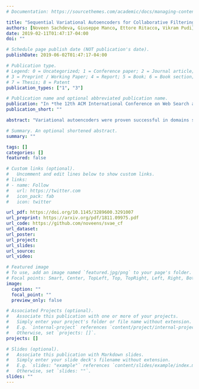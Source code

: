 ```yaml
---
# Documentation: https://sourcethemes.com/academic/docs/managing-content/

title: "Sequential Variational Autoencoders for Collaborative Filtering"
authors: [Noveen Sachdeva, Giuseppe Manco, Ettore Ritacco, Vikram Pudi]
date: 2019-02-11T01:47:17-04:00
doi: ""

# Schedule page publish date (NOT publication's date).
publishDate: 2019-06-02T01:47:17-04:00

# Publication type.
# Legend: 0 = Uncategorized; 1 = Conference paper; 2 = Journal article;
# 3 = Preprint / Working Paper; 4 = Report; 5 = Book; 6 = Book section;
# 7 = Thesis; 8 = Patent
publication_types: ["1", "3"]

# Publication name and optional abbreviated publication name.
publication: "In *the 12th ACM International Conference on Web Search and Data Mining* (**WSDM**)"
publication_short: ""

abstract: "Variational autoencoders were proven successful in domains suchas computer vision and speech processing. Their adoption for mod-eling user preferences is still unexplored, although recently it isstarting to gain attention in the current literature. In this work, wepropose a model which extends variational autoencoders by exploit-ing the rich information present in the past preference history. Weintroduce a recurrent version of the VAE, where instead of passinga subset of the whole history regardless of temporal dependencies,we rather pass the consumption sequence subset through a recur-rent neural network. At each time-step of the RNN, the sequence isfed through a series of fully-connected layers, the output of whichmodels the probability distribution of the most likely future prefer-ences. We show that handling temporal information is crucial forimproving the accuracy of the VAE: In fact, our model beats thecurrent state-of-the-art by valuable margins because of its abilityto capture temporal dependencies among the user-consumption se-quence using the recurrent encoder still keeping the fundamentalsof variational autoencoders intact."

# Summary. An optional shortened abstract.
summary: ""

tags: []
categories: []
featured: false

# Custom links (optional).
#   Uncomment and edit lines below to show custom links.
# links:
# - name: Follow
#   url: https://twitter.com
#   icon_pack: fab
#   icon: twitter

url_pdf: https://doi.org/10.1145/3289600.3291007
url_preprint: https://arxiv.org/pdf/1811.09975.pdf
url_code: https://github.com/noveens/svae_cf
url_dataset:
url_poster:
url_project:
url_slides:
url_source:
url_video:

# Featured image
# To use, add an image named `featured.jpg/png` to your page's folder. 
# Focal points: Smart, Center, TopLeft, Top, TopRight, Left, Right, BottomLeft, Bottom, BottomRight.
image:
  caption: ""
  focal_point: ""
  preview_only: false

# Associated Projects (optional).
#   Associate this publication with one or more of your projects.
#   Simply enter your project's folder or file name without extension.
#   E.g. `internal-project` references `content/project/internal-project/index.md`.
#   Otherwise, set `projects: []`.
projects: []

# Slides (optional).
#   Associate this publication with Markdown slides.
#   Simply enter your slide deck's filename without extension.
#   E.g. `slides: "example"` references `content/slides/example/index.md`.
#   Otherwise, set `slides: ""`.
slides: ""
---
```

